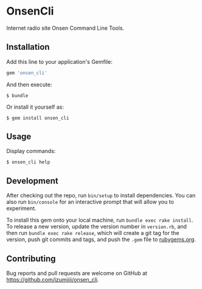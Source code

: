 # OnsenCli

Internet radio site Onsen Command Line Tools.

## Installation

Add this line to your application's Gemfile:

```ruby
gem 'onsen_cli'
```

And then execute:

    $ bundle

Or install it yourself as:

    $ gem install onsen_cli

## Usage

Display commands:

    $ onsen_cli help
    
## Development

After checking out the repo, run `bin/setup` to install dependencies. You can also run `bin/console` for an interactive prompt that will allow you to experiment.

To install this gem onto your local machine, run `bundle exec rake install`. To release a new version, update the version number in `version.rb`, and then run `bundle exec rake release`, which will create a git tag for the version, push git commits and tags, and push the `.gem` file to [rubygems.org](https://rubygems.org).

## Contributing

Bug reports and pull requests are welcome on GitHub at https://github.com/izumiiii/onsen_cli.
